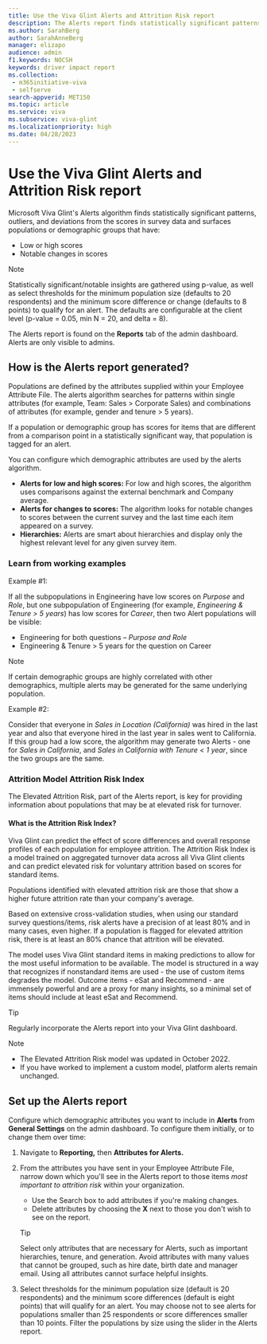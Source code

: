 ```yaml
---
title: Use the Viva Glint Alerts and Attrition Risk report
description: The Alerts report finds statistically significant patterns, outliers, and deviations from past scores to surface populations or demographic groups that have opportunities for improvement.
ms.author: SarahBerg
author: SarahAnneBerg
manager: elizapo
audience: admin
f1.keywords: NOCSH
keywords: driver impact report
ms.collection: 
 - m365initiative-viva
 - selfserve
search-appverid: MET150
ms.topic: article
ms.service: viva
ms.subservice: viva-glint
ms.localizationpriority: high
ms.date: 04/28/2023
---
```


# Use the Viva Glint Alerts and Attrition Risk report

Microsoft Viva Glint's Alerts algorithm finds statistically significant patterns, outliers, and deviations from the scores in survey data and surfaces populations or demographic groups that have:

- Low or high scores
- Notable changes in scores

>[!NOTE]
> Statistically significant/notable insights are gathered using p-value, as well as select thresholds for the minimum population size (defaults to 20 respondents) and the minimum score difference or change (defaults to 8 points) to qualify for an alert. The defaults are configurable at the client level (p-value = 0.05, min N = 20, and delta = 8).

The Alerts report is found on the **Reports** tab of the admin dashboard. Alerts are only visible to admins.

## How is the Alerts report generated?

Populations are defined by the attributes supplied within your Employee Attribute File. The alerts algorithm searches for patterns within single attributes (for example, Team: Sales > Corporate Sales) and combinations of attributes (for example, gender and tenure > 5 years).

If a population or demographic group has scores for items that are different from a comparison point in a statistically significant way, that population is tagged for an alert.

You can configure which demographic attributes are used by the alerts algorithm.

- **Alerts for low and high scores:** For low and high scores, the algorithm uses comparisons against the external benchmark and Company average.
- **Alerts for changes to scores:** The algorithm looks for notable changes to scores between the current survey and the last time each item appeared on a survey.
- **Hierarchies:** Alerts are smart about hierarchies and display only the highest relevant level for any given survey item.

### Learn from working examples

Example #1:

If all the subpopulations in Engineering have low scores on *Purpose* and *Role*, but one subpopulation of Engineering (for example, *Engineering & Tenure > 5 years*) has low scores for *Career*, then two Alert populations will be visible:

- Engineering for both questions – *Purpose and Role*
- Engineering & Tenure > 5 years for the question on Career

>[!NOTE]
> If certain demographic groups are highly correlated with other demographics, multiple alerts may be generated for the same underlying population.

Example #2:

Consider that everyone in *Sales in Location (California)* was hired in the last year and also that everyone hired in the last year in sales went to California. If this group had a low score, the algorithm may generate two Alerts - one for *Sales in California*, and *Sales in California with Tenure < 1 year*, since the two groups are the same.

### Attrition Model Attrition Risk Index

The Elevated Attrition Risk, part of the Alerts report, is key for providing information about populations that may be at elevated risk for turnover.

#### What is the Attrition Risk Index?

Viva Glint can predict the effect of score differences and overall response profiles of each population for employee attrition. The Attrition Risk Index is a model trained on aggregated turnover data across all Viva Glint clients and can predict elevated risk for voluntary attrition based on scores for standard items.

Populations identified with elevated attrition risk are those that show a higher future attrition rate than your company's average.

Based on extensive cross-validation studies, when using our standard survey questions/items, risk alerts have a precision of at least 80% and in many cases, even higher. If a population is flagged for elevated attrition risk, there is at least an 80% chance that attrition will be elevated.

The model uses Viva Glint standard items in making predictions to allow for the most useful information to be available. The model is structured in a way that recognizes if nonstandard items are used - the use of custom items degrades the model. Outcome items - eSat and Recommend - are immensely powerful and are a proxy for many insights, so a minimal set of items should include at least eSat and Recommend.

>[!TIP]
> Regularly incorporate the Alerts report into your Viva Glint dashboard.

>[!NOTE]
>
> - The Elevated Attrition Risk model was updated in October 2022.
> - If you have worked to implement a custom model, platform alerts remain unchanged.

## Set up the Alerts report

Configure which demographic attributes you want to include in **Alerts** from **General Settings** on the admin dashboard. To configure them initially, or to change them over time:

1. Navigate to **Reporting,** then **Attributes for Alerts.**
2. From the attributes you have sent in your Employee Attribute File, narrow down which you'll see in the Alerts report to those items *most important to attrition risk* within your organization.
    - Use the Search box to add attributes if you're making changes.
    - Delete attributes by choosing the **X** next to those you don't wish to see on the report.
     >[!TIP]
     >  Select only attributes that are necessary for Alerts, such as important hierarchies, tenure, and generation. Avoid attributes with many values that cannot be grouped, such as hire date, birth date and manager email. Using all attributes cannot surface helpful insights.

3. Select thresholds for the minimum population size (default is 20 respondents) and the minimum score differences (default is eight points) that will qualify for an alert. You may choose not to see alerts for populations smaller than 25 respondents or score differences smaller than 10 points. Filter the populations by size using the slider in the Alerts report.
